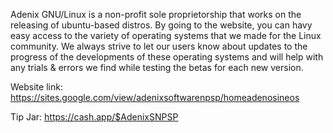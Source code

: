 Adenix GNU/Linux is a non-profit sole proprietorship that works on the releasing of ubuntu-based distros.
By going to the website, you can havy easy access to the variety of operating systems that we made for the Linux community.
We always strive to let our users know about updates to the progress of the developments of these operating systems
and will help with any trials & errors we find while testing the betas for each new version.

Website link:
https://sites.google.com/view/adenixsoftwarenpsp/homeadenosineos

Tip Jar:
https://cash.app/$AdenixSNPSP
